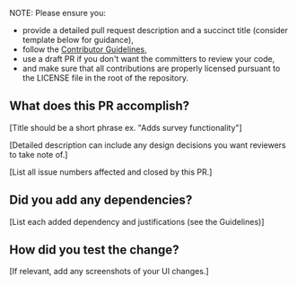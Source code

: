 NOTE: Please ensure you:
* provide a detailed pull request description and a succinct title (consider template below for guidance),
* follow the [Contributor Guidelines](https://github.com/WorldHealthOrganization/app/blob/master/docs/CONTRIBUTING.md),
* use a draft PR if you don't want the committers to review your code,
* and make sure that all contributions are properly licensed pursuant to the LICENSE file in the root of the repository.

## What does this PR accomplish?
[Title should be a short phrase ex. "Adds survey functionality"]

[Detailed description can include any design decisions you want reviewers to take note of.]

[List all issue numbers affected and closed by this PR.]

## Did you add any dependencies?
[List each added dependency and justifications (see the Guidelines)]

## How did you test the change?
[If relevant, add any screenshots of your UI changes.]
